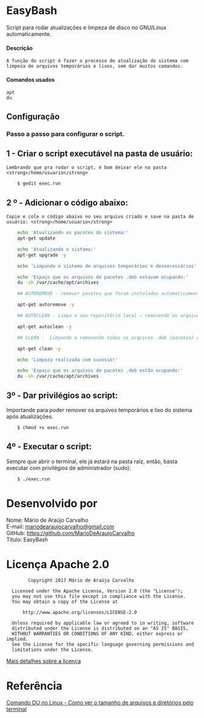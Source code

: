 # EasyBash
Script para rodar atualizações e limpeza de disco no GNU/Linux automaticamente.

#### Descrição
    A função do script é fazer o processo de atualização do sistema com limpeza de arquivos temporários e lixos, sem dar muitos comandos.

#### Comandos usados
    apt
    du

## Configuração
### Passo a passo para configurar o script.

## 1 - Criar o script executável na pasta de usuário:
    Lembrando que pra rodar o script, é bom deixar ele na pasta <strong>/home/usuario</strong>
```bash
    $ gedit exec.run
```
## 2 º - Adicionar o código abaixo:
    Copie e cole o código abaixo no seu arquivo criado e save na pasta de usuário: <strong>/home/usuario</strong>
```bash
    echo 'Atualizando os pacotes do sistema:'
    apt-get update

    echo 'Atualizando o sistema:'
    apt-get upgrade -y

    echo 'Limpando o sistema de arquivos temporários e desnecessários'

    echo 'Espaço que os arquivos de pacotes .deb estavam ocupando:'
    du -sh /var/cache/apt/archives

    ## AUTOREMOVE - remover pacotes que foram instalados automaticamente para satisfazer dependências de outros pacotes e que já não são mais necessários.

    apt-get autoremove -y

    ## AUTOCLEAN - Limpa o seu repositório local — removendo os arquivos de pacotes (.deb) que não podem mais ser baixados (versões antigas) e são completamente inúteis e obsoletos.

    apt-get autoclean -y

    ## CLEAN -  Limpando e removendo todos os arquivos .deb (pacotes) contidos nos diretórios — exceto o lock file.

    apt-get clean -y

    echo 'Limpeza realizada com sucesso!'

    echo 'Espaço que os arquivos de pacotes .deb estão ocupando:'
    du -sh /var/cache/apt/archives

```
## 3º - Dar privilégios ao script: 
Importande para poder remover os arquivos temporários e lixo do sistema após atualizações.
```bash
    $ chmod +x exec.run
```

## 4º - Executar o script:
Sempre que abrir o terminal, ele já estará na pasta raíz, então, basta executar com privilégios de administrador (sudo):
```bash
    $ ./exec.run
```
# Desenvolvido por<br>
Nome: Mário de Araújo Carvalho<br> 
E-mail: mariodearaujocarvalho@gmail.com<br>
GitHub: https://github.com/MarioDeAraujoCarvalho<br>
Título: EasyBash
<br>

# Licença Apache 2.0

``` 
        Copyright 2017 Mário de Araújo Carvalho
 
  Licensed under the Apache License, Version 2.0 (the "License");
  you may not use this file except in compliance with the License.
  You may obtain a copy of the License at
 
      http://www.apache.org/licenses/LICENSE-2.0
 
  Unless required by applicable law or agreed to in writing, software
  distributed under the License is distributed on an "AS IS" BASIS,
  WITHOUT WARRANTIES OR CONDITIONS OF ANY KIND, either express or implied.
  See the License for the specific language governing permissions and
  limitations under the License.

```

<a href="https://www.apache.org/licenses/LICENSE-2.0" target="_blank">Mais detalhes sobre a licença</a>

# Referência
<a href="https://www.diolinux.com.br/2019/01/comando-du-no-linux-espaco-disco.html?m=1" target="_blank">Comando DU no Linux - Como ver o tamanho de arquivos e diretórios pelo terminal</a>
